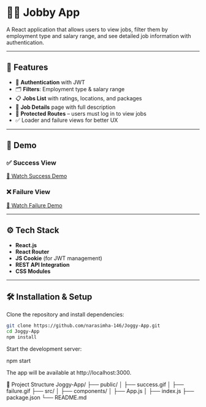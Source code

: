 # 🧑‍💼 Jobby App

A React application that allows users to view jobs, filter them by employment type and salary range, and see detailed job information with authentication.

---

## 🚀 Features
- 🔑 **Authentication** with JWT
- 🗂️ **Filters**: Employment type & salary range
- 📋 **Jobs List** with ratings, locations, and packages
- 📄 **Job Details** page with full description
- 🎯 **Protected Routes** – users must log in to view jobs
- ✅ Loader and failure views for better UX

---

## 📸 Demo

### ✅ Success View
[🎥 Watch Success Demo](public/joggy_app_success.mp4)

### ❌ Failure View
[🎥 Watch Failure Demo](public/joggy_app_failure.mp4)

---

## ⚙️ Tech Stack
- **React.js**
- **React Router**
- **JS Cookie** (for JWT management)
- **REST API Integration**
- **CSS Modules**

---

## 🛠️ Installation & Setup

Clone the repository and install dependencies:

```bash
git clone https://github.com/narasimha-146/Joggy-App.git
cd Joggy-App
npm install
```
Start the development server:

npm start


The app will be available at http://localhost:3000.

📂 Project Structure
Joggy-App/
├── public/
│   ├── success.gif
│   ├── failure.gif
├── src/
│   ├── components/
│   ├── App.js
│   ├── index.js
├── package.json
└── README.md

